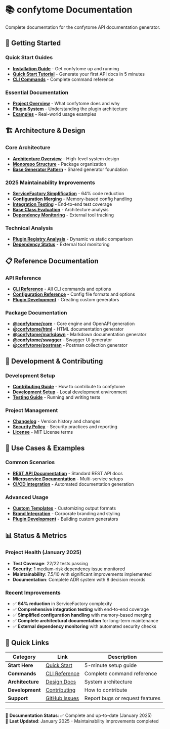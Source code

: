 # 📚 confytome Documentation

Complete documentation for the confytome API documentation generator.

## 🚀 Getting Started

### Quick Start Guides
- **[Installation Guide](../README.md#installation)** - Get confytome up and running
- **[Quick Start Tutorial](QUICK-START.md)** - Generate your first API docs in 5 minutes
- **[CLI Commands](CLI-REFERENCE.md)** - Complete command reference

### Essential Documentation
- **[Project Overview](../README.md)** - What confytome does and why
- **[Plugin System](../PLUGIN-SYSTEM.md)** - Understanding the plugin architecture
- **[Examples](EXAMPLES.md)** - Real-world usage examples

## 🏗️ Architecture & Design

### Core Architecture
- **[Architecture Overview](architecture/README.md)** - High-level system design
- **[Monorepo Structure](architecture/adr-001-monorepo-structure.md)** - Package organization
- **[Base Generator Pattern](architecture/adr-002-base-generator-pattern.md)** - Shared generator foundation

### 2025 Maintainability Improvements
- **[ServiceFactory Simplification](architecture/adr-004-service-factory-simplification.md)** - 64% code reduction
- **[Configuration Merging](architecture/adr-005-configuration-merging.md)** - Memory-based config handling  
- **[Integration Testing](architecture/adr-006-integration-testing-strategy.md)** - End-to-end test coverage
- **[Base Class Evaluation](architecture/adr-007-base-class-hierarchy-evaluation.md)** - Architecture analysis
- **[Dependency Monitoring](architecture/adr-008-external-dependency-monitoring.md)** - External tool tracking

### Technical Analysis
- **[Plugin Registry Analysis](architecture/adr-003-plugin-registry-approach.md)** - Dynamic vs static comparison
- **[Dependency Status](DEPENDENCY-STATUS.md)** - External tool monitoring

## 📋 Reference Documentation

### API Reference
- **[CLI Reference](CLI-REFERENCE.md)** - All CLI commands and options
- **[Configuration Reference](CONFIGURATION.md)** - Config file formats and options
- **[Plugin Development](PLUGIN-DEVELOPMENT.md)** - Creating custom generators

### Package Documentation
- **[@confytome/core](../packages/core/README.md)** - Core engine and OpenAPI generation
- **[@confytome/html](../packages/html/README.md)** - HTML documentation generator
- **[@confytome/markdown](../packages/markdown/README.md)** - Markdown documentation generator  
- **[@confytome/swagger](../packages/swagger/README.md)** - Swagger UI generator
- **[@confytome/postman](../packages/postman/README.md)** - Postman collection generator

## 🔧 Development & Contributing

### Development Setup
- **[Contributing Guide](../CONTRIBUTING.md)** - How to contribute to confytome
- **[Development Setup](DEVELOPMENT.md)** - Local development environment
- **[Testing Guide](TESTING.md)** - Running and writing tests

### Project Management
- **[Changelog](../CHANGELOG.md)** - Version history and changes
- **[Security Policy](../SECURITY.md)** - Security practices and reporting
- **[License](../LICENSE)** - MIT License terms

## 🎯 Use Cases & Examples

### Common Scenarios
- **[REST API Documentation](examples/rest-api.md)** - Standard REST API docs
- **[Microservice Documentation](examples/microservices.md)** - Multi-service setups
- **[CI/CD Integration](examples/cicd.md)** - Automated documentation generation

### Advanced Usage  
- **[Custom Templates](examples/custom-templates.md)** - Customizing output formats
- **[Brand Integration](examples/branding.md)** - Corporate branding and styling
- **[Plugin Development](examples/plugin-development.md)** - Building custom generators

## 📊 Status & Metrics

### Project Health (January 2025)
- **Test Coverage**: 22/22 tests passing
- **Security**: 1 medium-risk dependency issue monitored
- **Maintainability**: 7.5/10 with significant improvements implemented
- **Documentation**: Complete ADR system with 8 decision records

### Recent Improvements
- ✅ **64% reduction** in ServiceFactory complexity
- ✅ **Comprehensive integration testing** with end-to-end coverage
- ✅ **Simplified configuration handling** with memory-based merging
- ✅ **Complete architectural documentation** for long-term maintenance
- ✅ **External dependency monitoring** with automated security checks

## 🔗 Quick Links

| Category | Link | Description |
|----------|------|-------------|
| **Start Here** | [Quick Start](QUICK-START.md) | 5-minute setup guide |
| **Commands** | [CLI Reference](CLI-REFERENCE.md) | Complete command reference |
| **Architecture** | [Design Docs](architecture/README.md) | System architecture |
| **Development** | [Contributing](../CONTRIBUTING.md) | How to contribute |
| **Support** | [GitHub Issues](https://github.com/n-ae/confytome/issues) | Report bugs or request features |

---

📝 **Documentation Status**: ✅ Complete and up-to-date (January 2025)  
🔄 **Last Updated**: January 2025 - Maintainability improvements completed